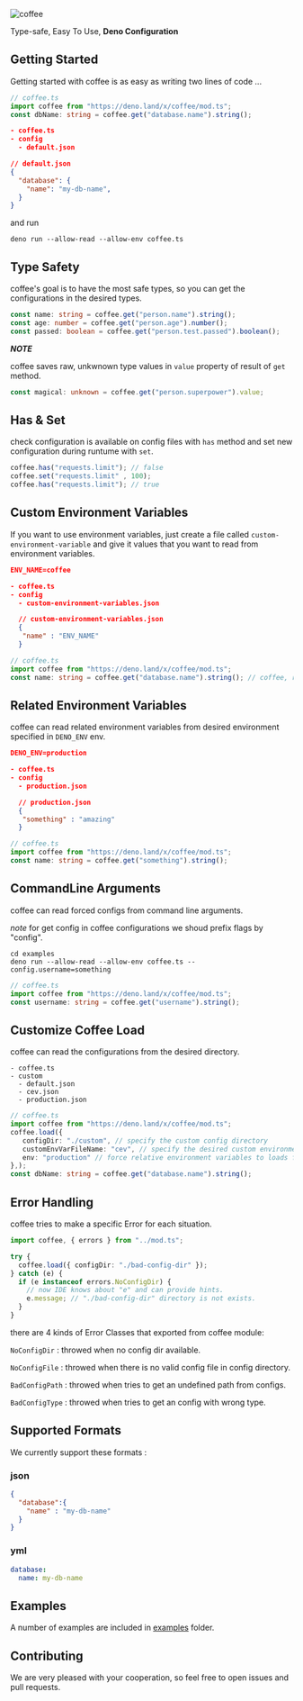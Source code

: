 ![coffee](https://i.ibb.co/xHw5pkq/coffee.png)

Type-safe, Easy To Use, <b>Deno Configuration</b>

## Getting Started
Getting started with coffee is as easy as writing two lines of code ...

```ts
// coffee.ts
import coffee from "https://deno.land/x/coffee/mod.ts";
const dbName: string = coffee.get("database.name").string();
```
```json
- coffee.ts
- config
  - default.json

// default.json
{
  "database": {
    "name": "my-db-name",
  }
}
```
and run 
```shell
deno run --allow-read --allow-env coffee.ts
```

## Type Safety
coffee's goal is to have the most safe types, so you can get the configurations in the desired types.
```ts
const name: string = coffee.get("person.name").string();
const age: number = coffee.get("person.age").number();
const passed: boolean = coffee.get("person.test.passed").boolean();
```
_**NOTE**_

coffee saves raw, unkwnown type values in `value` property of result of `get` method.
```ts
const magical: unknown = coffee.get("person.superpower").value;
```

## Has & Set
check configuration is available on config files with `has` method and set new configuration during runtume with `set`.
```ts
coffee.has("requests.limit"); // false
coffee.set("requests.limit" , 100);
coffee.has("requests.limit"); // true
```

## Custom Environment Variables
If you want to use environment variables, just create a file called `custom-environment-variable` and give it values that you want to read from environment variables.
```json
ENV_NAME=coffee

- coffee.ts
- config
  - custom-environment-variables.json

  // custom-environment-variables.json 
  {
   "name" : "ENV_NAME"
  }
```
```ts
// coffee.ts
import coffee from "https://deno.land/x/coffee/mod.ts";
const name: string = coffee.get("database.name").string(); // coffee, reads from ENV_NAME environment variable
```

## Related Environment Variables
coffee can read related environment variables from desired environment specified in `DENO_ENV` env.
```json
DENO_ENV=production

- coffee.ts
- config
  - production.json

  // production.json
  {
   "something" : "amazing"
  }
```
```ts
// coffee.ts
import coffee from "https://deno.land/x/coffee/mod.ts";
const name: string = coffee.get("something").string();
```
## CommandLine Arguments
coffee can read forced configs from command line arguments.

*note* for get config in coffee configurations we shoud prefix flags by "config".
```shell
cd examples
deno run --allow-read --allow-env coffee.ts --config.username=something
```
```ts
// coffee.ts
import coffee from "https://deno.land/x/coffee/mod.ts";
const username: string = coffee.get("username").string();
```

## Customize Coffee Load
coffee can read the configurations from the desired directory.
```
- coffee.ts
- custom
  - default.json
  - cev.json
  - production.json
```
```ts
// coffee.ts
import coffee from "https://deno.land/x/coffee/mod.ts";
coffee.load({ 
   configDir: "./custom", // specify the custom config directory
   customEnvVarFileName: "cev", // specify the desired custom environment variable config file name
   env: "production" // force relative environment variables to loads from this env
},);
const dbName: string = coffee.get("database.name").string();
```

## Error Handling
coffee tries to make a specific Error for each situation.
```ts
import coffee, { errors } from "../mod.ts";

try {
  coffee.load({ configDir: "./bad-config-dir" });
} catch (e) {
  if (e instanceof errors.NoConfigDir) {
    // now IDE knows about "e" and can provide hints.
    e.message; // "./bad-config-dir" directory is not exists.
  }
}
```

there are 4 kinds of Error Classes that exported from coffee module:

`NoConfigDir` : throwed when no config dir available.

`NoConfigFile` : throwed when there is no valid config file in config directory.

`BadConfigPath` : throwed when tries to get an undefined path from configs.

`BadConfigType` : throwed when tries to get an config with wrong type.

## Supported Formats
We currently support these formats : 
### json
```json
{
  "database":{
    "name" : "my-db-name"
  }
}
```
### yml
```yml
database:
  name: my-db-name
```

## Examples
A number of examples are included in [examples](./examples/) folder.

## Contributing
We are very pleased with your cooperation, so feel free to open issues and pull requests.

